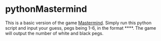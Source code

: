 # pythonMastermind

This is a basic version of the game [Mastermind](https://en.wikipedia.org/wiki/Mastermind_(board_game)).
Simply run this python script and input your guess, pegs being 1-6, in the format ****.
The game will output the number of white and black pegs.